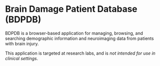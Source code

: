 # Brain Damage Patient Database (BDPDB)
BDPDB is a browser-based application for managing, browsing, and searching demographic information and neuroimaging data from patients with brain injury.

This application is targeted at research labs, and is *not intended for use in clinical settings*.
